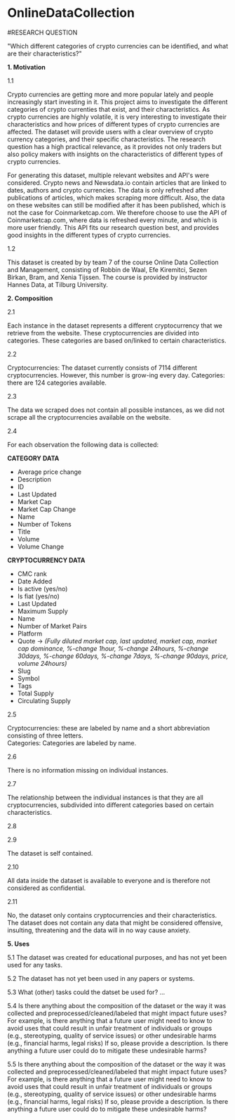 # OnlineDataCollection

#RESEARCH QUESTION

"Which different categories of crypto currencies can be identified, and what are their characteristics?"

__1. Motivation__

1.1
 
Crypto currencies are getting more and more popular lately and people increasingly start investing in it. This project aims to investigate the different categories of crypto currenties that exist, and their characteristics. As crypto currencies are highly volatile, it is very interesting to investigate their characteristics and how prices of different types of crypto currencies are affected. The dataset will provide users with a clear overview of crypto currency categories, and their specific characteristics. The research question has a high practical relevance, as it provides not only traders but also policy makers with insights on the characteristics of different types of crypto currencies. 

For generating this dataset, multiple relevant websites and API's were considered. Crypto news and Newsdata.io contain articles that are linked to dates, authors and crypto currencies. The data is only refreshed after publications of articles, which makes scraping more difficult. Also, the data on these websites can still be modified after it has been published, which is not the case for Coinmarketcap.com. We therefore choose to use the API of Coinmarketcap.com, where data is refreshed every minute, and which is more user friendly. This API fits our research question best, and provides good insights in the different types of crypto currencies.

1.2

This dataset is created by by team 7 of the course Online Data Collection and Management, consisting of Robbin de Waal, Efe Kiremitci, Sezen Birkan, Bram, and Xenia Tijssen. The course is provided by instructor Hannes Data, at Tilburg University.

__2. Composition__

2.1

Each instance in the dataset represents a different cryptocurrency that we retrieve from the website. These cryptocurrencies are divided into categories. These categories are based on/linked to certain characteristics.

2.2

Cryptocurrencies: The dataset currently consists of 7114 different cryptocurrencies. However, this number is grow-ing every day. 
Categories: there are 124 categories available.

2.3 

The data we scraped does not contain all possible instances, as we did not scrape all the cryptocurrencies available on the website. 

2.4

For each observation the following data is collected: 

__CATEGORY DATA__
- Average price change
- Description
- ID
- Last Updated
- Market Cap
- Market Cap Change
- Name
- Number of Tokens
- Title
- Volume
- Volume Change

__CRYPTOCURRENCY DATA__
- CMC rank 
- Date Added
- Is active (yes/no)
- Is fiat (yes/no)
- Last Updated
- Maximum Supply
- Name
- Number of Market Pairs
- Platform
- Quote -> _(Fully diluted market cap, last updated, market cap, market cap dominance, %-change 1hour, %-change 24hours, %-change 30days, %-change 60days, %-change 7days, %-change 90days, price, volume 24hours)_
- Slug
- Symbol
- Tags
- Total Supply
- Circulating Supply

2.5

Cryptocurrencies: these are labeled by name and a short abbreviation consisting of three letters.  
Categories: Categories are labeled by name. 

2.6

There is no information missing on individual instances. 

2.7

The relationship between the individual instances is that they are all cryptocurrencies, subdivided into different categories based on certain characteristics. 

2.8

2.9

The dataset is self contained.

2.10

All data inside the dataset is available to everyone and is therefore not considered as confidential. 

2.11

No, the dataset only contains cryptocurrencies and their characteristics. The dataset does not contain any data that might be considered offensive, insulting, threatening and the data will in no way cause anxiety. 

__5. Uses__

5.1
The dataset was created for educational purposes, and has not yet been used for any tasks.

5.2
The dataset has not yet been used in any papers or systems.

5.3
What (other) tasks could the datset be used for? ...

5.4
Is there anything about the composition of the dataset or the way it was collected and preprocessed/cleaned/labeled that might impact future uses? For example, is there anything that a future user might need to know to avoid uses that could result in unfair treatment of individuals or groups (e.g., stereotyping, quality of service issues) or other undesirable harms (e.g., financial harms, legal risks) If so, please provide a description. Is there anything a future user could do to mitigate these undesirable harms?

5.5
Is there anything about the composition of the dataset or the way it was collected and preprocessed/cleaned/labeled that might impact future uses? For example, is there anything that a future user might need to know to avoid uses that could result in unfair treatment of individuals or groups (e.g., stereotyping, quality of service issues) or other undesirable harms (e.g., financial harms, legal risks) If so, please provide a description. Is there anything a future user could do to mitigate these undesirable harms?
